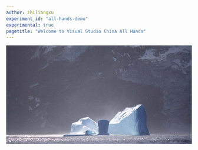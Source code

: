 ```yaml
---
author: zhiliangxu
experiment_id: "all-hands-demo"
experimental: true
pagetitle: "Welcome to Visual Studio China All Hands"
---
```


   ![](./iceberg.jpg)